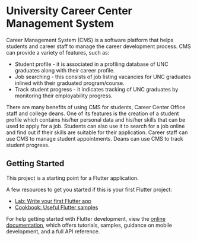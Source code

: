 # University Career Center Management System

Career Management System (CMS) is a software platform that helps students and career staff to manage the career development process. CMS can provide a variety of features, such as:

- Student profile - it is associated in a profiling database of UNC graduates along with their career profile.
- Job searching - this consists of job listing vacancies for UNC graduates inlined with their graduated program/course.
- Track student progress - it indicates tracking of UNC graduates by monitoring their employability progress.

There are many benefits of using
CMS for students, Career Center Office staff and college deans. One of its features is the creation of a student profile which contains his/her  personal data and his/her skills that can be used to apply for a job. Students can also use it to search for a job online and find out if their skills are suitable for their application. Career staff can use CMS to manage student appointments. Deans can use CMS to track student progress.

## Getting Started

This project is a starting point for a Flutter application.

A few resources to get you started if this is your first Flutter project:

- [Lab: Write your first Flutter app](https://docs.flutter.dev/get-started/codelab)
- [Cookbook: Useful Flutter samples](https://docs.flutter.dev/cookbook)

For help getting started with Flutter development, view the
[online documentation](https://docs.flutter.dev/), which offers tutorials,
samples, guidance on mobile development, and a full API reference.
